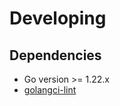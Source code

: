 # Developing

## Dependencies

- Go version >= 1.22.x
- [golangci-lint](https://golangci-lint.run/welcome/install/#local-installation)
